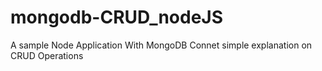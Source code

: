 # mongodb-CRUD_nodeJS

A sample Node Application With MongoDB Connet
simple explanation on CRUD Operations 
